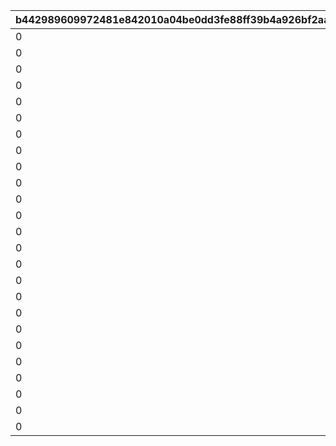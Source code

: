|b442989609972481e842010a04be0dd3fe88ff39b4a926bf2aa3a0e8c0807f16|da8c4d46e9a585d4c1f90b08274c6aa93abac62adee7e7b39ee4b0b8dafbc60b|13e76427ad249f6c2dbacdd25cd5a61336af4614863d28b928a47d2edae68120|b637134a3699245391db5665c9059bbf88e7f404d645623bb85994368010b7f5|a2e2a8a516092267225c6ac4aed8b852dae9602e18a00317c952eebb1d22ebcc|c0e409f83f99add91f9f48b73b635f3940d6153db2e927c0187822f10b25f39c|37d56a650850324eb6093432228909a36ba6e2e688f0f0cb14ead75363690b98|f544724bf142d17647b6b8c8dfab280832f6e77398cac7e65d30afd14258cdd4|766753a6af53658cc9b0aa4c3c7ea4a5df788dfcb4ced14bc981094b5ee61ea8|e487c55ff1a1816189cfb110fb1daff7098d52614120b0cc433c86208125f0c7|2e1ba14b26ffbd357e58f4523e02ce4cf10dcd803d65a9da51d490d6c558273c|125385f72390b2c2adc69df9118e1d85f7a0ef47e2703fca469f3206620e74ce|281c85feea1a6528d0b9bc7d1f3dc1ee3879ce458abab2ed63e6da80ab4eca4e|8017627f7f70e523573acbee458897e878611bf68c3316e7a653ca5a5b6b290b|41ca5c71899f24fbd72f23f76893a9bcf2d49da6c6256c3e333799d2fad94492|a681ef9aa21eb3a859f003c8dc314d4ec13dc6eb7180194bd00864da2787ce45|
| --- | --- | --- | --- | --- | --- | --- | --- | --- | --- | --- | --- | --- | --- | --- | --- |
|0|0|110001|0|4|0|0|91002|0|0|0|8|0|30|140000|1|
|0|0|110002|0|4|0|0|91002|0|0|0|8|0|30|140000|1|
|0|0|110003|0|4|0|0|91002|0|0|0|8|0|30|140000|1|
|0|0|110004|0|4|0|0|91002|0|0|0|8|0|30|140000|1|
|0|0|110005|0|4|0|0|91002|0|0|0|8|0|30|140000|1|
|0|0|120001|0|4|0|0|91002|0|0|0|8|0|30|140000|1|
|0|0|120002|0|4|0|0|91002|0|0|0|8|0|30|140000|1|
|0|0|120003|0|4|0|0|91002|0|0|0|8|0|30|140000|1|
|0|0|120004|0|4|0|0|91002|0|0|0|8|0|30|140000|1|
|0|0|120005|0|4|0|0|91002|0|0|0|8|0|30|140000|1|
|0|0|130001|0|4|0|0|91002|0|0|0|8|0|30|140000|1|
|0|0|130002|0|4|0|0|91002|0|0|0|8|0|30|140000|1|
|0|0|130003|0|4|0|0|91002|0|0|0|8|0|30|140000|1|
|0|0|130004|0|4|0|0|91002|0|0|0|8|0|30|140000|1|
|0|0|130005|0|4|0|0|91002|0|0|0|8|0|30|140000|1|
|0|0|140001|0|4|0|0|91002|0|0|0|8|0|30|140000|1|
|0|0|140002|0|4|0|0|91002|0|0|0|8|0|30|140000|1|
|0|0|140003|0|4|0|0|91002|0|0|0|8|0|30|140000|1|
|0|0|140004|0|4|0|0|91002|0|0|0|8|0|30|140000|1|
|0|0|140005|0|4|0|0|91002|0|0|0|8|0|30|140000|1|
|0|0|150001|0|4|0|0|91002|0|0|0|8|0|30|140000|1|
|0|0|150002|0|4|0|0|91002|0|0|0|8|0|30|140000|1|
|0|0|150003|0|4|0|0|91002|0|0|0|8|0|30|140000|1|
|0|0|150004|0|4|0|0|91002|0|0|0|8|0|30|140000|1|
|0|0|150005|0|4|0|0|91002|0|0|0|8|0|30|140000|1|
